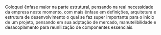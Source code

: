 Coloquei ênfase maior na parte estrutural, pensando na real necessidade da empresa neste momento, com mais ênfase em definições, arquitetura e estrutura de desenvolvimento o qual se faz super importante para o início de um projeto, pensando em sua adptação de mercado, manutelibilidade e desacoplamento para reunilização de componentes essenciais.
